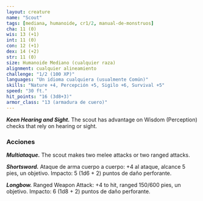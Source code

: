 ```yaml
---
layout: creature
name: "Scout"
tags: [mediana, humanoide, cr1/2, manual-de-monstruos]
cha: 11 (0)
wis: 13 (+1)
int: 11 (0)
con: 12 (+1)
dex: 14 (+2)
str: 11 (0)
size: Humanoide Mediano (cualquier raza)
alignment: cualquier alineamiento
challenge: "1/2 (100 XP)"
languages: "Un idioma cualquiera (usualmente Común)"
skills: "Nature +4, Percepción +5, Sigilo +6, Survival +5"
speed: "30 ft."
hit_points: "16 (3d8+3)"
armor_class: "13 (armadura de cuero)"
---
```


***Keen Hearing and Sight.*** The scout has advantage on Wisdom (Perception) checks that rely on hearing or sight.

### Acciones

***Multiataque.*** The scout makes two melee attacks or two ranged attacks.

***Shortsword.*** Ataque de arma cuerpo a cuerpo: +4 al ataque, alcance 5 pies, un objetivo. Impacto: 5 (1d6 + 2) puntos de daño perforante.

***Longbow.*** Ranged Weapon Attack: +4 to hit, ranged 150/600 pies, un objetivo. Impacto: 6 (1d8 + 2) puntos de daño perforante.